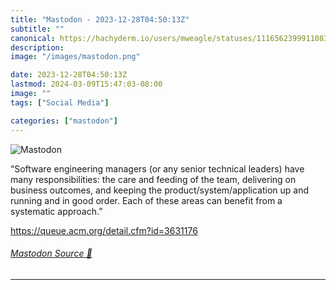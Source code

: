 ```yaml
---
title: "Mastodon - 2023-12-28T04:50:13Z"
subtitle: ""
canonical: https://hachyderm.io/users/mweagle/statuses/111656239991108333
description:
image: "/images/mastodon.png"

date: 2023-12-28T04:50:13Z
lastmod: 2024-03-09T15:47:03-08:00
image: ""
tags: ["Social Media"]

categories: ["mastodon"]
---
```

![Mastodon](/images/mastodon.png)

<p>“Software engineering managers (or any senior technical leaders) have many responsibilities: the care and feeding of the team, delivering on business outcomes, and keeping the product/system/application up and running and in good order. Each of these areas can benefit from a systematic approach.”</p><p><a href="https://queue.acm.org/detail.cfm?id=3631176" target="_blank" rel="nofollow noopener noreferrer" translate="no"><span class="invisible">https://</span><span class="ellipsis">queue.acm.org/detail.cfm?id=36</span><span class="invisible">31176</span></a></p>


###### [Mastodon Source 🐘](https://hachyderm.io/@mweagle/111656239991108333)

___
